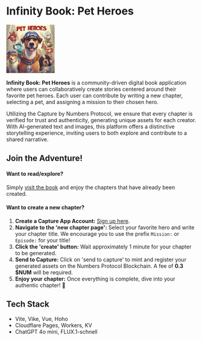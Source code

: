 # Infinity Book: Pet Heroes

<img src="https://github.com/diegocardoso93/infinity-book-pet-heroes/blob/main/assets/logo.png?raw=true" width="128" height="128" alt="Infinity Book Logo">

**Infinity Book: Pet Heroes** is a community-driven digital book application where users can collaboratively create stories centered around their favorite pet heroes. Each user can contribute by writing a new chapter, selecting a pet, and assigning a mission to their chosen hero. 

Utilizing the Capture by Numbers Protocol, we ensure that every chapter is verified for trust and authenticity, generating unique assets for each creator. With AI-generated text and images, this platform offers a distinctive storytelling experience, inviting users to both explore and contribute to a shared narrative.

## Join the Adventure!

#### Want to read/explore?
Simply [visit the book](https://infinity-book-pet-heroes.pages.dev/) and enjoy the chapters that have already been created.

#### Want to create a new chapter?

1. **Create a Capture App Account:** [Sign up here](https://dashboard.captureapp.xyz/).
2. **Navigate to the 'new chapter page':** Select your favorite hero and write your chapter title. We encourage you to use the prefix `Mission:` or `Episode:` for your title!
3. **Click the 'create' button:** Wait approximately 1 minute for your chapter to be generated.
4. **Send to Capture:** Click on 'send to capture' to mint and register your generated assets on the Numbers Protocol Blockchain. A fee of **0.3 $NUM** will be required.
5. **Enjoy your chapter:** Once everything is complete, dive into your authentic chapter! 🎉

## Tech Stack  
- Vite, Vike, Vue, Hoho  
- Cloudflare Pages, Workers, KV  
- ChatGPT 4o mini, FLUX.1-schnell
